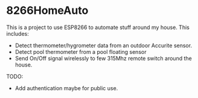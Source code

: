 # 8266HomeAuto

This is a project to use ESP8266 to automate stuff around my house. This includes:
  - Detect thermometer/hygrometer data from an outdoor Accurite sensor.
  - Detect pool thermometer from a pool floating sensor
  - Send On/Off signal wirelessly to few 315Mhz remote switch around the house.

TODO:
  - Add authentication maybe for public use.


  
